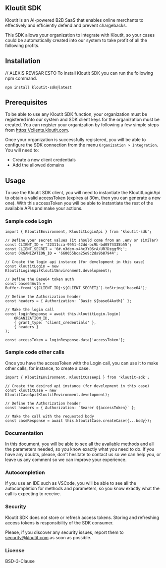 ## Kloutit SDK

Kloutit is an AI-powered B2B SaaS that enables online merchants to effectively and efficiently defend and prevent chargebacks.

This SDK allows your organization to integrate with Kloutit, so your cases could be automatically created into our system to take profit of all the following profits.

## Installation

// ALEXIS REVISAR ESTO
To install Kloutit SDK you can run the following npm command.

```
npm install kloutit-sdk@latest
```

## Prerequisites

To be able to use any Kloutit SDK function, your organization must be registered into our system and SDK client keys for the organization must be created. You can register your organization by following a few simple steps from https://clients.kloutit.com.

Once your organization is successfully registered, you will be able to configure the SDK connection from the menu `Organization > Integration`. You will need to:

- Create a new client credentials
- Add the allowed domains

## Usage

To use the Kloutit SDK client, you will need to instantiate the KloutitLoginApi to obtain a valid accessToken (expires at 30m, then you can generate a new one). With this accessToken you will be able to instantiate the rest of the available APIs and make your actions.

### Sample code Login

```
import { KloutitEnvironment, KloutitLoginApi } from 'kloutit-sdk';

// Define your secret values (it should come from an .env or similar)
const CLIENT_ID = '22311cca-9951-42dd-bc9b-bd0574335b55';
const CLIENT_SECRET = '6#.n3dcm-x4hc3Y0SrA/UR?DzggfM;';
const ORGANIZATION_ID = '660055bca25e9c2da9b87944';

// Create the login api instance (for development in this case)
const kloutitLogin = new KloutitLoginApi(KloutitEnvironment.development);

// Define the Base64 token auth
const base64Auth = Buffer.from(`${CLIENT_ID}:${CLIENT_SECRET}`).toString('base64');

// Define the Authorization header
const headers = { Authorization: `Basic ${base64Auth}` };

// Make the login call
const loginResponse = await this.kloutitLogin.login(
    ORGANIZATION_ID,
    { grant_type: 'client_credentials' },
    { headers }
);

const accessToken = loginResponse.data['accessToken'];
```

### Sample code other calls

Once you have the accessToken with the Login call, you can use it to make other calls, for instance, to create a case.

```
import { KloutitEnvironment, KloutitCaseApi } from 'kloutit-sdk';

// Create the desired api instance (for development in this case)
const kloutitCase = new KloutitCaseApi(KloutitEnvironment.development);

// Define the Authorization header
const headers = { Authorization: `Bearer ${accessToken}` };

// Make the call with the requested body
const caseResponse = await this.kloutitCase.createCase({...body});
```

### Documentation

In this document, you will be able to see all the available methods and all the parameters needed, so you know exactly what you need to do. If you have any doubts, please, don't hesitate to contact us so we can help you, or leave us any comment so we can improve your experience.

### Autocompletion

If you use an IDE such as VSCode, you will be able to see all the autocompletion for methods and parameters, so you know exactly what the call is expecting to receive.

### Security

Kloutit SDK does not store or refresh access tokens. Storing and refreshing access tokens is responsibility of the SDK consumer.

Please, if you discover any security issues, report them to security@kloutit.com as soon as possible.

### License
BSD-3-Clause